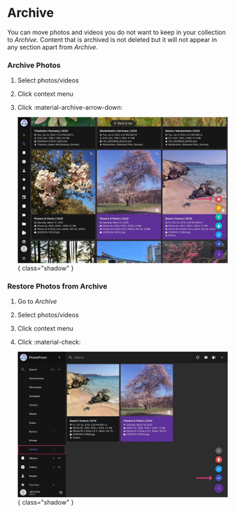 # Archive #
You can move photos and videos you do not want to keep in your collection to *Archive*.
Content that is archived is not deleted but it will not appear in any section apart from *Archive*.

### Archive Photos ###

1. Select photos/videos
2. Click context menu
3. Click :material-archive-arrow-down:
   
    ![Screenshot](img/archive-2502.jpg){ class="shadow" }
    
    <!--![Screenshot](img/confirm-archive.jpg)-->


### Restore Photos from Archive ###

1. Go to *Archive*
2. Select photos/videos
3. Click context menu
4. Click :material-check:

    ![Screenshot](img/restore-2502.jpg){ class="shadow" }
